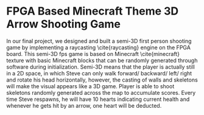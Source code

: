 # FPGA Based Minecraft Theme 3D Arrow Shooting Game

In our final project, we designed and built a semi-3D first person shooting game by implementing a raycasting \cite{raycasting} engine on the FPGA board. This semi-3D fps game is based on Minecraft \cite{minecraft} texture with basic Minecraft blocks that can be randomly generated through software during initialization. Semi-3D means that the player is actually still in a 2D space, in which Steve can only walk forward/ backward/ left/ right and rotate his head horizontally, however, the casting of walls and skeletons will make the visual appears like a 3D game. Player is able to shoot skeletons randomly generated across the map to accumulate scores. Every time Steve respawns, he will have 10 hearts indicating current health and whenever he gets hit by an arrow, one heart will be deducted.

